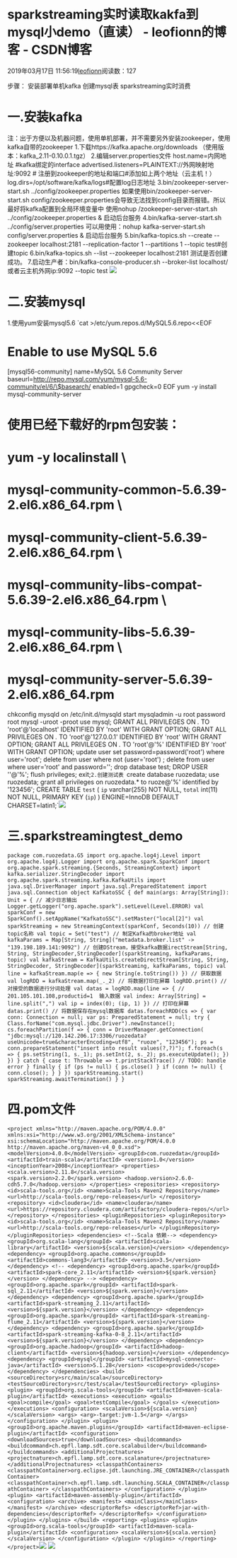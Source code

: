 
# sparkstreaming实时读取kakfa到mysql小demo（直读） - leofionn的博客 - CSDN博客


2019年03月17日 11:56:19[leofionn](https://me.csdn.net/qq_36142114)阅读数：127


步骤：
安装部署单机kafka
创建mysql表
sparkstreaming实时消费
# 一.安装kafka
注：出于方便以及机器问题，使用单机部署，并不需要另外安装zookeeper，使用kafka自带的zookeeper
1.下载https://kafka.apache.org/downloads （使用版本：kafka_2.11-0.10.0.1.tgz）
2.编辑server.properties文件
host.name=内网地址 \#kafka绑定的interface
advertised.listeners=PLAINTEXT://外网映射地址:9092 \# 注册到zookeeper的地址和端口\#添加如上两个地址（云主机！）
log.dirs=/opt/software/kafka/logs\#配置log日志地址
3.bin/zookeeper-server-start.sh ../config/zookeeper.properties
如果使用bin/zookeeper-server-start.sh config/zookeeper.properties会导致无法找到config目录而报错。所以最好将kafka配置到全局环境变量中
使用nohup /zookeeper-server-start.sh ../config/zookeeper.properties &
启动后台服务
4.bin/kafka-server-start.sh ../config/server.properties
可以用使用：nohup kafka-server-start.sh config/server.properties &
启动后台服务
5.bin/kafka-topics.sh --create --zookeeper localhost:2181 --replication-factor 1 --partitions 1 --topic test\#创建topic
6.bin/kafka-topics.sh --list --zookeeper localhost:2181
测试是否创建成功。
7.启动生产者：bin/kafka-console-producer.sh --broker-list localhost/或者云主机外网ip:9092 --topic test
![](https://img-blog.csdnimg.cn/20190317115422875.png)
# 二.安装mysql
1.使用yum安装mysql5.6
`cat >/etc/yum.repos.d/MySQL5.6.repo<<EOF
# Enable to use MySQL 5.6
[mysql56-community]
name=MySQL 5.6 Community Server
baseurl=http://repo.mysql.com/yum/mysql-5.6-community/el/6/\$basearch/
enabled=1
gpgcheck=0
EOF
yum -y install mysql-community-server
# 使用已经下载好的rpm包安装：
# yum -y localinstall \
# mysql-community-common-5.6.39-2.el6.x86_64.rpm \
# mysql-community-client-5.6.39-2.el6.x86_64.rpm \
# mysql-community-libs-compat-5.6.39-2.el6.x86_64.rpm \
# mysql-community-libs-5.6.39-2.el6.x86_64.rpm \
# mysql-community-server-5.6.39-2.el6.x86_64.rpm
chkconfig mysqld on
/etc/init.d/mysqld start
mysqladmin -u root password root
mysql -uroot -proot
use mysql;
GRANT ALL PRIVILEGES ON *.* TO 'root'@'localhost' IDENTIFIED BY 'root' WITH GRANT OPTION;
GRANT ALL PRIVILEGES ON *.* TO 'root'@'127.0.0.1' IDENTIFIED BY 'root' WITH GRANT OPTION;
GRANT ALL PRIVILEGES ON *.* TO 'root'@'%' IDENTIFIED BY 'root' WITH GRANT OPTION;
update user set password=password('root') where user='root';
delete from user where not (user='root') ;
delete from user where user='root' and password=''; 
drop database test;
DROP USER ''@'%';
flush privileges;
exit;`2.创建测试表
`create database ruozedata;
use ruozedata;
grant all privileges on ruozedata.* to ruoze@'%' identified by '123456';
CREATE TABLE `test` ( `ip` varchar(255) NOT NULL, `total` int(11) NOT NULL, PRIMARY KEY (`ip`) ) ENGINE=InnoDB DEFAULT CHARSET=latin1;`![](https://img-blog.csdnimg.cn/20190317115348604.png)
# 三.sparkstreamingtest_demo
`package com.ruozedata.G5
import org.apache.log4j.Level
import org.apache.log4j.Logger
import org.apache.spark.SparkConf
import org.apache.spark.streaming.{Seconds, StreamingContext}
import kafka.serializer.StringDecoder
import org.apache.spark.streaming.kafka.KafkaUtils
import java.sql.DriverManager
import java.sql.PreparedStatement
import java.sql.Connection
object KafkatoSSC {
  def main(args: Array[String]): Unit = {
    // 减少日志输出
  Logger.getLogger("org.apache.spark").setLevel(Level.ERROR)
  val sparkConf = new SparkConf().setAppName("KafkatoSSC").setMaster("local[2]")
  val sparkStreaming = new StreamingContext(sparkConf, Seconds(10))
  // 创建topic名称
  val topic = Set("test")
  // 制定Kafka的broker地址
  val kafkaParams = Map[String, String]("metadata.broker.list" -> "139.198.189.141:9092")
  // 创建DStream，接受kafka数据irectStream[String, String, StringDecoder,StringDecoder](sparkStreaming, kafkaParams, topic)
  val kafkaStream = KafkaUtils.createDirectStream[String, String, StringDecoder, StringDecoder](sparkStreaming, kafkaParams, topic)
  val line = kafkaStream.map(e => {
    new String(e.toString())
  })
  // 获取数据
  val logRDD = kafkaStream.map(_._2)
  // 将数据打印在屏幕
  logRDD.print()
  // 对接受的数据进行分词处理
  val datas = logRDD.map(line => {
    // 201.105.101.108,productid=1  输入数据
    val index: Array[String] = line.split(",")
    val ip = index(0);
    (ip, 1)
  })
  // 打印在屏幕
  datas.print()
  // 将数据保存在mysql数据库
  datas.foreachRDD(cs => {
    var conn: Connection = null;
    var ps: PreparedStatement = null;
    try {
      Class.forName("com.mysql.jdbc.Driver").newInstance();
      cs.foreachPartition(f => {
        conn = DriverManager.getConnection(
          "jdbc:mysql://120.142.206.17:3306/ruozedata?useUnicode=true&characterEncoding=utf8",
          "ruoze",
          "123456");
        ps = conn.prepareStatement("insert into result values(?,?)");
        f.foreach(s => {
          ps.setString(1, s._1);
          ps.setInt(2, s._2);
          ps.executeUpdate();
        })
      })
    } catch {
      case t: Throwable => t.printStackTrace() // TODO: handle error
    } finally {
      if (ps != null) {
        ps.close()
      }
      if (conn != null) {
        conn.close();
      }
    }
  })
  sparkStreaming.start()
  sparkStreaming.awaitTermination()
}
}`
# 四.pom文件
`<project xmlns="http://maven.apache.org/POM/4.0.0" xmlns:xsi="http://www.w3.org/2001/XMLSchema-instance"
         xsi:schemaLocation="http://maven.apache.org/POM/4.0.0 http://maven.apache.org/maven-v4_0_0.xsd">
    <modelVersion>4.0.0</modelVersion>
    <groupId>com.ruozedata</groupId>
    <artifactId>train-scala</artifactId>
    <version>1.0</version>
    <inceptionYear>2008</inceptionYear>
    <properties>
        <scala.version>2.11.8</scala.version>
        <spark.version>2.2.0</spark.version>
        <hadoop.version>2.6.0-cdh5.7.0</hadoop.version>
    </properties>
    <repositories>
        <repository>
            <id>scala-tools.org</id>
            <name>Scala-Tools Maven2 Repository</name>
            <url>http://scala-tools.org/repo-releases</url>
        </repository>
        <repository>
            <id>cloudera</id>
            <name>cloudera</name>
            <url>https://repository.cloudera.com/artifactory/cloudera-repos/</url>
        </repository>
    </repositories>
    <pluginRepositories>
        <pluginRepository>
            <id>scala-tools.org</id>
            <name>Scala-Tools Maven2 Repository</name>
            <url>http://scala-tools.org/repo-releases</url>
        </pluginRepository>
    </pluginRepositories>
    <dependencies>
        <!--Scala 依赖-->
        <dependency>
            <groupId>org.scala-lang</groupId>
            <artifactId>scala-library</artifactId>
            <version>${scala.version}</version>
        </dependency>
        <dependency>
            <groupId>org.apache.commons</groupId>
            <artifactId>commons-lang3</artifactId>
            <version>3.5</version>
        </dependency>
        <!--
        <dependency>
            <groupId>org.apache.spark</groupId>
            <artifactId>spark-core_2.11</artifactId>
            <version>${spark.version}</version>
        </dependency>
        -->
        <dependency>
            <groupId>org.apache.spark</groupId>
            <artifactId>spark-sql_2.11</artifactId>
            <version>${spark.version}</version>
        </dependency>
        <dependency>
            <groupId>org.apache.spark</groupId>
            <artifactId>spark-streaming_2.11</artifactId>
            <version>${spark.version}</version>
        </dependency>
        <dependency>
        <groupId>org.apache.spark</groupId>
        <artifactId>spark-streaming-flume_2.11</artifactId>
        <version>${spark.version}</version>
    </dependency>
        <dependency>
            <groupId>org.apache.spark</groupId>
            <artifactId>spark-streaming-kafka-0-8_2.11</artifactId>
            <version>${spark.version}</version>
        </dependency>
        <dependency>
            <groupId>org.apache.hadoop</groupId>
            <artifactId>hadoop-client</artifactId>
            <version>${hadoop.version}</version>
        </dependency>
        <dependency>
            <groupId>mysql</groupId>
            <artifactId>mysql-connector-java</artifactId>
            <version>5.1.28</version>
            <scope>provided</scope>
        </dependency>
    </dependencies>
    <build>
        <sourceDirectory>src/main/scala</sourceDirectory>
        <testSourceDirectory>src/test/scala</testSourceDirectory>
        <plugins>
            <plugin>
                <groupId>org.scala-tools</groupId>
                <artifactId>maven-scala-plugin</artifactId>
                <executions>
                    <execution>
                        <goals>
                            <goal>compile</goal>
                            <goal>testCompile</goal>
                        </goals>
                    </execution>
                </executions>
                <configuration>
                    <scalaVersion>${scala.version}</scalaVersion>
                    <args>
                        <arg>-target:jvm-1.5</arg>
                    </args>
                </configuration>
            </plugin>
            <plugin>
                <groupId>org.apache.maven.plugins</groupId>
                <artifactId>maven-eclipse-plugin</artifactId>
                <configuration>
                    <downloadSources>true</downloadSources>
                    <buildcommands>
                        <buildcommand>ch.epfl.lamp.sdt.core.scalabuilder</buildcommand>
                    </buildcommands>
                    <additionalProjectnatures>
                        <projectnature>ch.epfl.lamp.sdt.core.scalanature</projectnature>
                    </additionalProjectnatures>
                    <classpathContainers>
                        <classpathContainer>org.eclipse.jdt.launching.JRE_CONTAINER</classpathContainer>
                        <classpathContainer>ch.epfl.lamp.sdt.launching.SCALA_CONTAINER</classpathContainer>
                    </classpathContainers>
                </configuration>
            </plugin>
            <plugin>
                <artifactId>maven-assembly-plugin</artifactId>
                <configuration>
                    <archive>
                        <manifest>
                            <mainClass></mainClass>
                        </manifest>
                    </archive>
                    <descriptorRefs>
                        <descriptorRef>jar-with-dependencies</descriptorRef>
                    </descriptorRefs>
                </configuration>
            </plugin>
        </plugins>
    </build>
    <reporting>
        <plugins>
            <plugin>
                <groupId>org.scala-tools</groupId>
                <artifactId>maven-scala-plugin</artifactId>
                <configuration>
                    <scalaVersion>${scala.version}</scalaVersion>
                </configuration>
            </plugin>
        </plugins>
    </reporting>
</project>`![](https://img-blog.csdnimg.cn/20190317115459960.jpg?x-oss-process=image/watermark,type_ZmFuZ3poZW5naGVpdGk,shadow_10,text_aHR0cHM6Ly9ibG9nLmNzZG4ubmV0L3FxXzM2MTQyMTE0,size_16,color_FFFFFF,t_70)
![](https://img-blog.csdnimg.cn/20190317115523989.png)


